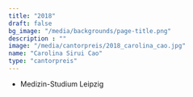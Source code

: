 ```yaml
---
title: "2018"
draft: false
bg_image: "/media/backgrounds/page-title.png"
description : ""
image: "/media/cantorpreis/2018_carolina_cao.jpg"
name: "Carolina Sirui Cao"
type: "cantorpreis"
---
```


- Medizin-Studium Leipzig
